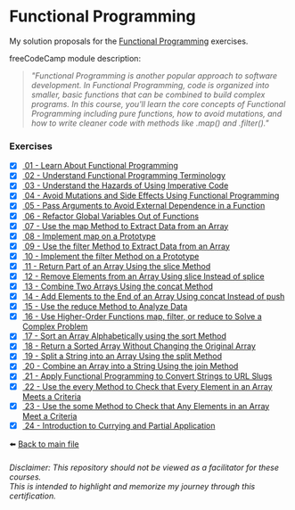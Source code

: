 # Functional Programming

My solution proposals for
the [Functional Programming](https://www.freecodecamp.org/learn/javascript-algorithms-and-data-structures/#functional-programming)
exercises.

freeCodeCamp module description:
> *"Functional Programming is another popular approach to software development. In Functional Programming, code is organized into smaller, basic functions that can be combined to build complex programs. In this course, you'll learn the core concepts of Functional Programming including pure functions, how to avoid mutations, and how to write cleaner code with methods like .map() and .filter()."*

### Exercises

- [X] [ 01 - Learn About Functional Programming](01-learn-about-functional-programming.js)
- [X] [ 02 - Understand Functional Programming Terminology](02-understand-functional-programming-terminology.js)
- [X] [ 03 - Understand the Hazards of Using Imperative Code](03-understand-the-hazards-of-using-imperative-code.js)
- [X] [ 04 - Avoid Mutations and Side Effects Using Functional Programming](04-avoid-mutations-and-side-effects-using-functional-programming.js)
- [X] [ 05 - Pass Arguments to Avoid External Dependence in a Function](05-pass-arguments-to-avoid-external-dependence-in-a-function.js)
- [X] [ 06 - Refactor Global Variables Out of Functions](06-refactor-global-variables-out-of-functions.js)
- [X] [ 07 - Use the map Method to Extract Data from an Array](07-use-the-map-method-to-extract-data-from-an-array.js)
- [X] [ 08 - Implement map on a Prototype](08-implement-map-on-a-prototype.js)
- [X] [ 09 - Use the filter Method to Extract Data from an Array](09-use-the-filter-method-to-extract-data-from-an-array.js)
- [X] [ 10 - Implement the filter Method on a Prototype](10-implement-the-filter-method-on-a-prototype.js)
- [X] [ 11 - Return Part of an Array Using the slice Method](11-return-part-of-an-array-using-the-slice-method.js)
- [X] [ 12 - Remove Elements from an Array Using slice Instead of splice](12-remove-elements-from-an-array-using-slice-instead-of-splice.js)
- [X] [ 13 - Combine Two Arrays Using the concat Method](13-combine-two-arrays-using-the-concat-method.js)
- [X] [ 14 - Add Elements to the End of an Array Using concat Instead of push](14-add-elements-to-the-end-of-an-array-using-concat-instead-of-push.js)
- [X] [ 15 - Use the reduce Method to Analyze Data](15-use-the-reduce-method-to-analyze-data.js)
- [X] [ 16 - Use Higher-Order Functions map, filter, or reduce to Solve a Complex Problem](16-use-higher-order-functions-map-filter-or-reduce-to-solve-a-complex-problem.js)
- [X] [ 17 - Sort an Array Alphabetically using the sort Method](17-sort-an-array-alphabetically-using-the-sort-method.js)
- [X] [ 18 - Return a Sorted Array Without Changing the Original Array](18-return-a-sorted-array-without-changing-the-original-array.js)
- [X] [ 19 - Split a String into an Array Using the split Method](19-split-a-string-into-an-array-using-the-split-method.js)
- [X] [ 20 - Combine an Array into a String Using the join Method](20-combine-an-array-into-a-string-using-the-join-method.js)
- [X] [ 21 - Apply Functional Programming to Convert Strings to URL Slugs](21-apply-functional-programming-to-convert-strings-to-url-slugs.js)
- [X] [ 22 - Use the every Method to Check that Every Element in an Array Meets a Criteria](22-use-the-every-method-to-check-that-every-element-in-an-array-meets-a-criteria.js)
- [X] [ 23 - Use the some Method to Check that Any Elements in an Array Meet a Criteria](23-use-the-some-method-to-check-that-any-elements-in-an-array-meet-a-criteria.js)
- [X] [ 24 - Introduction to Currying and Partial Application](24-introduction-to-currying-and-partial-application.js)

⬅️ [Back to main file](../README.md)

###### Disclaimer: This repository should not be viewed as a facilitator for these courses. <br> This is intended to highlight and memorize my journey through this certification.